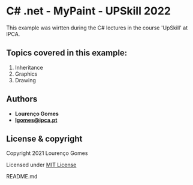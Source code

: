 # C# .net  - MyPaint - UPSkill 2022
This example was wirtten during the C# lectures in the course 'UpSkill' at IPCA.

## Topics covered in this example:
1. Inheritance 
2. Graphics
3. Drawing 

## Authors

* **Lourenço Gomes**
* **lgomes@ipca.pt**

License & copyright
-------------------

Copyright 2021 Lourenço Gomes

Licensed under [MIT License](LICENSE)

README.md
